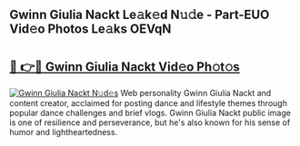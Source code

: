 ## Gwinn Giulia Nackt Le𝚊k𝚎d N𝚞𝚍e - Part-EUO Vid𝚎o Photos Le𝚊ks OEVqN

# <h2><a href="http://fb67y6.evod.top/?m=Gwinn+Giulia+Nackt">🔗 👉🔴 Gwinn Giulia Nackt Vid𝚎o Ph𝚘t𝚘s</a></h2>

[![Gwinn Giulia Nackt N𝚞d𝚎s](https://i.imgur.com/8V9OHl7.gif)](http://fb67y6.evod.top/?m=Gwinn+Giulia+Nackt)
Web personality Gwinn Giulia Nackt and content creator, acclaimed for posting dance and lifestyle themes through popular dance challenges and brief vlogs. Gwinn Giulia Nackt public image is one of resilience and perseverance, but he's also known for his sense of humor and lightheartedness. 
